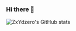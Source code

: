 ### Hi there 👋

<!--
**ZxYdzero/ZxYdzero** is a ✨ _special_ ✨ repository because its `README.md` (this file) appears on your GitHub profile.

Here are some ideas to get you started:

- 🔭 I’m currently working on ...
- 🌱 I’m currently learning ...
- 👯 I’m looking to collaborate on ...
- 🤔 I’m looking for help with ...
- 💬 Ask me about ...
- 📫 How to reach me: ...
- 😄 Pronouns: ...
- ⚡ Fun fact: ...
-->

![ZxYdzero's GitHub stats](https://github-readme-stats.vercel.app/api?username=ZxYdzero&show_icons=true&theme=ambient_gradient)
